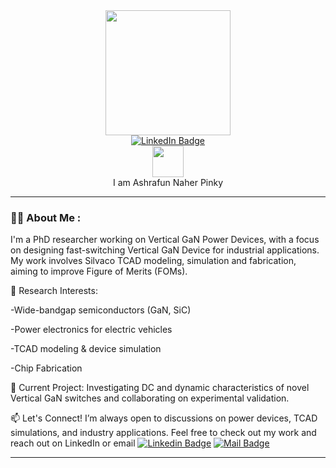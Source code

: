 <div id="header" align="center">
  <img src="https://media.giphy.com/media/v1.Y2lkPTc5MGI3NjExOWkydHFhZjUzMXVsbWJ6dTd6enVmMGh2Y3UwNnEwMDU0ZGJleGw0bSZlcD12MV9pbnRlcm5hbF9naWZfYnlfaWQmY3Q9cw/IUNycHoVqvLDowiiam/giphy.gif" width="200"/>
</div>
<div id="badges" align="center">
  <a href="www.linkedin.com/in/ashrafun-naher-pinky">
    <img src="https://img.shields.io/badge/LinkedIn-blue?style=for-the-badge&logo=linkedin&logoColor=white" alt="LinkedIn Badge"/>
  </a>
</div>
<div id="profile_view" align="center">
  <img src="https://komarev.com/ghpvc/?username=Ashrafun-naher-pinky&style=flat-square&color=blue" alt=""/>
</div>
<div id="hello" align="center">
  <img src="https://media.giphy.com/media/hVsHKwMm3ytVYDNBQy/giphy.gif" width="50px"/>
  <br>
  I am Ashrafun Naher Pinky
</div>

---

### :female_detective: About Me :

I'm a PhD researcher working on Vertical GaN Power Devices, with a focus on designing fast-switching Vertical GaN Device for industrial applications. My work involves Silvaco TCAD modeling, simulation and fabrication, aiming to improve Figure of Merits (FOMs).

🔬 Research Interests:

-Wide-bandgap semiconductors (GaN, SiC)

-Power electronics for electric vehicles

-TCAD modeling & device simulation

-Chip Fabrication

📌 Current Project:
Investigating DC and dynamic characteristics of novel Vertical GaN switches and collaborating on experimental validation.

📫 Let's Connect!
I’m always open to discussions on power devices, TCAD simulations, and industry applications. Feel free to check out my work and reach out on LinkedIn or email [![Linkedin Badge](https://img.shields.io/badge/-LinkedIn-blue?style=flat&logo=Linkedin&logoColor=white)](www.linkedin.com/in/ashrafun-naher-pinky) <a href = "mailto: anaherpinky@gmail.com">![Mail Badge](https://img.shields.io/badge/-Mail-purple?style=flat&logo=Gmail&logoColor=white)</a>



---


<!---
Ashrafun-naher-pinky/Ashrafun-naher-pinky is a ✨ special ✨ repository because its `README.md` (this file) appears on your GitHub profile.
You can click the Preview link to take a look at your changes.
--->
